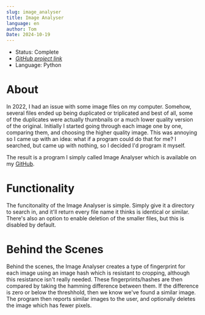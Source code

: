 ```yaml
---
slug: image_analyser
title: Image Analyser
language: en
author: Tom
Date: 2024-10-19
---
```


- Status: Complete
- [_GitHub project link_](https://github.com/tomdpb/Image-Analyser)
- Language: Python

# About

In 2022, I had an issue with some image files on my computer. Somehow, several files ended up being duplicated or triplicated and best of all, some of the duplicates were actually thumbnails or a much lower quality version of the original. Initially I started going through each image one by one, comparing them, and choosing the higher quality image. This was annoying so I came up with an idea: what if a program could do that for me? I searched, but came up with nothing, so I decided I'd program it myself.

The result is a program I simply called Image Analyser which is available on my [GitHub](https://github.com/tomdpb/Image-Analyser).

# Functionality

The funcitonality of the Image Analyser is simple. Simply give it a directory to search in, and it'll return every file name it thinks is identical or similar. There's also an option to enable deletion of the smaller files, but this is disabled by default.

# Behind the Scenes

Behind the scenes, the Image Analyser creates a type of fingerprint for each image using an image hash which is resistant to cropping, although this resistance isn't really needed. These fingerprints/hashes are then compared by taking the hamming difference between them. If the difference is zero or below the threshhold, then we know we've found a similar image. The program then reports similar images to the user, and optionally deletes the image which has fewer pixels.
